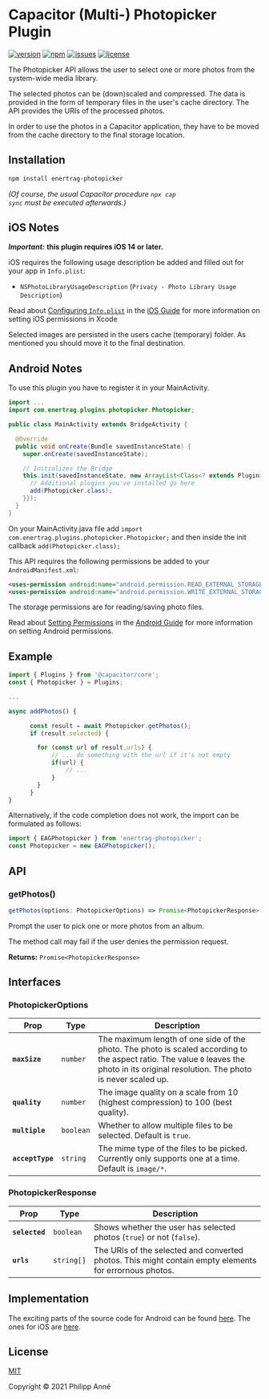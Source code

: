 # Capacitor (Multi-) Photopicker Plugin

[![version](https://img.shields.io/github/package-json/v/enertrag/photopicker)](https://github.com/enertrag/photopicker)
[![npm](https://img.shields.io/npm/v/enertrag-photopicker.svg)](https://www.npmjs.com/package/enertrag-photopicker)
[![issues](https://img.shields.io/github/issues/enertrag/photopicker)](https://github.com/enertrag/photopicker/issues)
[![license](https://img.shields.io/github/license/enertrag/photopicker)](https://github.com/enertrag/photopicker/blob/main/LICENSE)

The Photopicker API allows the user to select one or more photos from the system-wide media library.

The selected photos can be (down)scaled and compressed. The data is provided in the form of temporary files in the user's cache directory. The API provides the URIs of the processed photos.

In order to use the photos in a Capacitor application, they have to be moved from the cache directory to the final storage location.

## Installation

```bash
npm install enertrag-photopicker
```

_(Of course, the usual Capacitor procedure <code>npx cap sync</code> must be executed afterwards.)_

## iOS Notes

**_Important:_** **this plugin requires iOS 14 or later.**

iOS requires the following usage description be added and filled out for your app in `Info.plist`:

- `NSPhotoLibraryUsageDescription` (`Privacy - Photo Library Usage Description`)

Read about [Configuring `Info.plist`](https://capacitorjs.com/docs/ios/configuration#configuring-infoplist) in the [iOS Guide](https://capacitorjs.com/docs/ios) for more information on setting iOS permissions in Xcode

Selected images are persisted in the users cache (temporary) folder. As mentioned you should move it to the final destination.

## Android Notes

To use this plugin you have to register it in your MainActivity.

```java
import ...
import com.enertrag.plugins.photopicker.Photopicker;

public class MainActivity extends BridgeActivity {

  @Override
  public void onCreate(Bundle savedInstanceState) {
    super.onCreate(savedInstanceState);

    // Initializes the Bridge
    this.init(savedInstanceState, new ArrayList<Class<? extends Plugin>>() {{
      // Additional plugins you've installed go here
      add(Photopicker.class);
    }});
  }
}
```

On your MainActivity.java file add <code>import com.enertrag.plugins.photopicker.Photopicker;</code> and then inside the init callback <code>add(Photopicker.class);</code>

This API requires the following permissions be added to your `AndroidManifest.xml`:

```xml
<uses-permission android:name="android.permission.READ_EXTERNAL_STORAGE"/>
<uses-permission android:name="android.permission.WRITE_EXTERNAL_STORAGE" />
```

The storage permissions are for reading/saving photo files.

Read about [Setting Permissions](https://capacitorjs.com/docs/android/configuration#setting-permissions) in the [Android Guide](https://capacitorjs.com/docs/android) for more information on setting Android permissions.

## Example

```typescript
import { Plugins } from '@capacitor/core';
const { Photopicker } = Plugins;

...

async addPhotos() {

      const result = await Photopicker.getPhotos();
      if (result.selected) {

        for (const url of result.urls) {
            // ... do something with the url if it's not empty
            if(url) {
                // ...
            }
        }
      }
}
```

Alternatively, if the code completion does not work, the import can be formulated as follows:

```typescript
import { EAGPhotopicker } from 'enertrag-photopicker';
const Photopicker = new EAGPhotopicker();
```

## API

### getPhotos()

```typescript
getPhotos(options: PhotopickerOptions) => Promise<PhotopickerResponse>
```

Prompt the user to pick one or more photos from an album.

The method call may fail if the user denies the permission request.

**Returns:** <code>Promise&lt;PhotopickerResponse&gt;</code>

## Interfaces

### PhotopickerOptions

| Prop          | Type                | Description                                                                                                                                                                                         |
| ------------- | ------------------- | --------------------------------------------------------------------------------------------------------------------------------------------------------------------------------------------------- |
| **`maxSize`** | <code>number</code> | The maximum length of one side of the photo. The photo is scaled according to the aspect ratio. The value <code>0</code> leaves the photo in its original resolution. The photo is never scaled up. |
| **`quality`** | <code>number</code> | The image quality on a scale from 10 (highest compression) to 100 (best quality).                                                                                                                   |
| **`multiple`** | <code>boolean</code> | Whether to allow multiple files to be selected. Default is `true`.                                                                                                                   |
| **`acceptType`** | <code>string</code> | The mime type of the files to be picked. Currently only supports one at a time. Default is `image/*`.                                                                                                                  |

### PhotopickerResponse

| Prop           | Type                  | Description                                                                                            |
| -------------- | --------------------- | ------------------------------------------------------------------------------------------------------ |
| **`selected`** | <code>boolean</code>  | Shows whether the user has selected photos (<code>true</code>) or not (<code>false</code>).            |
| **`urls`**     | <code>string[]</code> | The URIs of the selected and converted photos. This might contain empty elements for errornous photos. |

## Implementation

The exciting parts of the source code for Android can be found [here](https://github.com/enertrag/photopicker/blob/main/android/src/main/java/com/enertrag/plugins/photopicker/Photopicker.java). The ones for iOS are [here](https://github.com/enertrag/photopicker/blob/main/ios/Plugin/Plugin.swift).

## License

[MIT](https://github.com/enertrag/photopicker/blob/main/LICENSE)

Copyright © 2021 Philipp Anné
